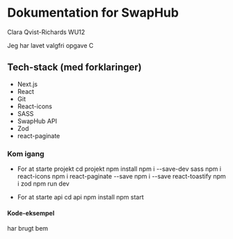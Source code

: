 # Dokumentation for SwapHub
Clara Qvist-Richards WU12

Jeg har lavet valgfri opgave C

## Tech-stack (med forklaringer)
* Next.js
* React
* Git
* React-icons
* SASS
* SwapHub API
* Zod
* react-paginate


### Kom igang
* For at starte projekt
cd projekt
npm install
npm i --save-dev sass
npm i react-icons 
npm i react-paginate --save 
npm i --save react-toastify
npm i zod
npm run dev

* For at starte api
cd api
npm install
npm start


#### Kode-eksempel
har brugt bem